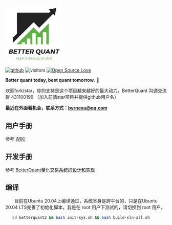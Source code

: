 [<img src="./assets/logo.png" width="180" />]()

[![github](https://img.shields.io/badge/github-byrnexu-brightgreen.svg)](https://github.com/byrnexu)  ![visitors](https://visitor-badge.laobi.icu/badge?page_id=byrnexu.betterquant)  [![Open Source Love](https://badges.frapsoft.com/os/v1/open-source.svg?v=102)](https://github.com/byrnexu)

**Better quant today, best quant tomorrow.** 💪  

欢迎fork/star，你的支持是这个项目越来越好的最大动力，BetterQuant 沟通交流群 431100199 （加入前请star项目并提供github用户名）

**最近在外面看机会，联系方式：byrnexu@qq.com**   

## 用户手册
参考 [WIKI](https://github.com/byrnexu/betterquant2/wiki) 

## 开发手册 
参考 [BetterQuant量化交易系统的设计和实现](https://github.com/byrnexu/betterquant2/blob/master/doc/BetterQuant%E9%87%8F%E5%8C%96%E4%BA%A4%E6%98%93%E7%B3%BB%E7%BB%9F%E7%9A%84%E8%AE%BE%E8%AE%A1%E5%92%8C%E5%AE%9E%E7%8E%B0.pdf)

## 编译
&emsp;&emsp;目前在Ubuntu 20.04上编译通过，系统本身是跨平台的，只是在Ubuntu 20.04 LTS完善了初始化脚本，我是在 root 用户下测试的，请切换到 root 用户。
```bash
   cd betterquant2 && bash init-sys.sh && bash build-sln-all.sh
```
